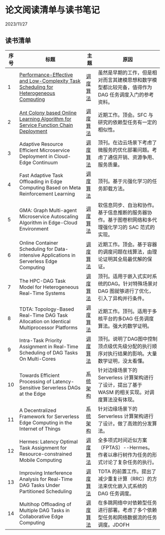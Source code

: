 # 论文阅读清单与读书笔记

2023/11/27

## 读书清单

| 序号 | 标题                                                         | 主题         | 原因                                                         |
| ---- | ------------------------------------------------------------ | ------------ | ------------------------------------------------------------ |
| 1    | [Performance-Effective and Low-Complexity Task Scheduling for Heterogeneous Computing](./Performance-Effective.md) | [调度算法]() | 虽然是早期的工作，但是相对而言其建模思想和数学模型都比较完备，值得作为 DAG 任务调度入门的参考资料。 |
| 2    | [Ant Colony based Online Learning Algorithm for Service Function Chain Deployment](./Ant-Conloly.md) | [调度算法]() | 近期工作。顶会。SFC 与研究的依赖型任务有一定的相似性。       |
| 3    | Adaptive Resource Efficient Microservice Deployment in Cloud-Edge Continuum | [调度算法]() | 顶刊。在边云场景下考虑了微服务的优化部署问题。考虑了通信开销、资源争用、服务质量。 |
| 4    | Fast Adaptive Task Offloading in Edge Computing Based on Meta Reinforcement Learning | [调度算法]() | 顶刊。基于元强化学习的任务卸载方法。                         |
| 5    | GMA: Graph Multi-agent Microservice Autoscaling Algorithm in Edge-Cloud Environment | [调度算法]() | 软信息同步、自治和协作。基于信息推断的服务器协作。基于图卷积网络和多代理强化学习的 SAC 范式的实现。 |
| 6    | Online Container Scheduling for Data-intensive Applications in Serverless Edge Computing | [调度算法]() | 近期工作。顶会。基于容器的调度问题在线算法，由理论证明其全局最优解的保证。 |
| 7    | The HPC-DAG Task Model for Heterogeneous Real-Time Systems   | [调度算法]() | 顶刊。适用于嵌入式实时系统的DAG。针对特殊场景对 DAG 图就够进行了优化，引入了异构并行条件。 |
| 8    | TDTA: Topology-Based Real-Time DAG Task Allocation on Identical Multiprocessor Platforms | [调度算法]() | 近期工作。顶刊。适用于多核平台的多DAG 任务调度算法。强大的数学证明。 |
| 9    | Intra-Task Priority Assignment in Real-Time Scheduling of DAG Tasks On Multi-Cores | [调度算法]() | 顶刊。说明了DAG图中控制顶点级优先级分配的执行顺序对执行结果的影响。大量数学证明，没太看懂。 |
| 10   | Towards Efficient Processing of Latency-Sensitive Serverless DAGs at the Edge | [系统架构]() | 针对边缘场景下的 Serverless 计算架构进行了设计，提出了基于 WASM 的相关实现。对调度算法没有体现。 |
| 11   | A Decentralized Framework for Serverless Edge Computing in the Internet of Things | [系统架构]() | 针对边缘场景下的 Serverless 计算架构进行了设计。做了高效的分发算法。 |
| 12   | Hermes: Latency Optimal Task Assignment for Resource-constrained Mobile Computing | [调度算法]() | 全多项式时间近似方案（FPTAS）--Hermes。作者以串行树作为任务的形式讨论了复杂任务的执行。 |
| 13   | Improving Interference Analysis for Real-Time DAG Tasks Under Partitioned Scheduling | [调度算法]() | TDTA 的前置工作。提出了减少重复计算（RRC）的方法来优化嵌入式系统的 DAG 任务调度。 |
| 14   | Multihop Offloading of Multiple DAG Tasks in Collaborative Edge Computing | [调度算法]() | 在多跳网络中对依赖型任务进行部署。考虑了多个依赖型任务和网络数据流的任务调度。JDOFH |

